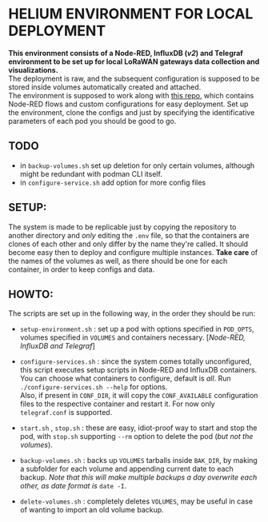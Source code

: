 # HELIUM ENVIRONMENT FOR LOCAL DEPLOYMENT

**This environment consists of a Node-RED, InfluxDB (*v2*) and Telegraf environment to be set up for local LoRaWAN gateways data collection and visualizations.**  
The deployment is raw, and the subsequent configuration is supposed to be stored inside volumes automatically created and attached.  
The environment is supposed to work along with [this repo](https://github.com/onevodev/somerepo), which contains Node-RED flows and custom configurations
for easy deployment. Set up the environment, clone the configs and just by specifying the identificative parameters of each pod you should be good to go.

## TODO

- in `backup-volumes.sh` set up deletion for only certain volumes, although might be redundant with podman CLI itself.
- in `configure-service.sh` add option for more config files

## SETUP:

The system is made to be replicable just by copying the repository to another directory and *only* editing the `.env` file, so that
the containers are clones of each other and only differ by the name they're called. It should become easy then to deploy and configure multiple 
instances. **Take care** of the names of the volumes as well, as there should be one for each container, in order to keep configs and data.

## HOWTO:

The scripts are set up in the following way, in the order they should be run:

- `setup-environment.sh` : set up a pod with options specified in `POD_OPTS`, volumes specified in `VOLUMES` and containers necessary. [*Node-RED, InfluxDB and Telegraf*]

- `configure-services.sh` : since the system comes totally unconfigured, this script executes setup scripts in Node-RED and InfluxDB containers.  
You can choose what containers to configure, default is *all*. Run `./configure-services.sh --help` for options.  
Also, if present in `CONF_DIR`, it will copy the `CONF_AVAILABLE` configuration files to the respective container and restart it. For now only `telegraf.conf` is supported.

- `start.sh` , `stop.sh` : these are easy, idiot-proof way to start and stop the pod, with `stop.sh` supporting `--rm` option to delete the pod (*but not the volumes*).

- `backup-volumes.sh` : backs up `VOLUMES` tarballs inside `BAK_DIR`, by making a subfolder for each volume and appending current date to each backup. *Note that this will make multiple backups a day overwrite each other, as date format is* `date -I`.

- `delete-volumes.sh` : completely deletes `VOLUMES`, may be useful in case of wanting to import an old volume backup.
